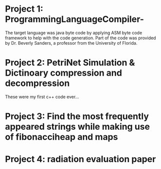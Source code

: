 # Project 1:  ProgrammingLanguageCompiler-
The target language was java byte code by applying ASM byte code framework to help with the code generation. Part of the code was provided by Dr. Beverly Sanders, a professor from the University of Florida.

# Project 2: PetriNet Simulation & Dictinoary compression and decompression
These were my first c++ code ever... 

# Project 3: Find the most frequently appeared strings while making use of fibonacciheap and maps 

# Project 4: radiation evaluation paper
